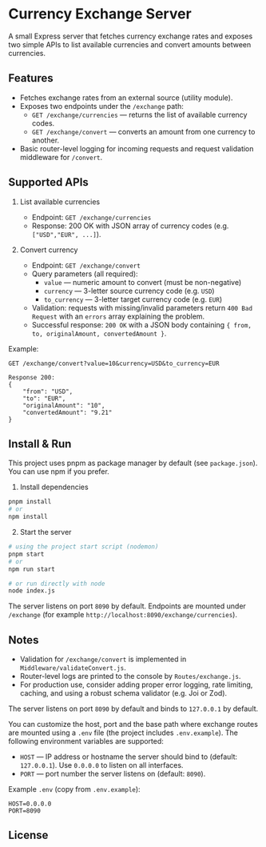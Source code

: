 # Currency Exchange Server

A small Express server that fetches currency exchange rates and exposes two simple APIs to list available currencies and convert amounts between currencies.

## Features

- Fetches exchange rates from an external source (utility module).
- Exposes two endpoints under the `/exchange` path:
	- `GET /exchange/currencies` — returns the list of available currency codes.
	- `GET /exchange/convert` — converts an amount from one currency to another.
- Basic router-level logging for incoming requests and request validation middleware for `/convert`.

## Supported APIs

1) List available currencies

	- Endpoint: `GET /exchange/currencies`
	- Response: 200 OK with JSON array of currency codes (e.g. `["USD","EUR", ...]`).

2) Convert currency

	- Endpoint: `GET /exchange/convert`
	- Query parameters (all required):
		- `value` — numeric amount to convert (must be non-negative)
		- `currency` — 3-letter source currency code (e.g. `USD`)
		- `to_currency` — 3-letter target currency code (e.g. `EUR`)
	- Validation: requests with missing/invalid parameters return `400 Bad Request` with an `errors` array explaining the problem.
	- Successful response: `200 OK` with a JSON body containing `{ from, to, originalAmount, convertedAmount }`.

Example:

```
GET /exchange/convert?value=10&currency=USD&to_currency=EUR

Response 200:
{
	"from": "USD",
	"to": "EUR",
	"originalAmount": "10",
	"convertedAmount": "9.21"
}
```

## Install & Run

This project uses pnpm as package manager by default (see `package.json`). You can use npm if you prefer.

1) Install dependencies

```bash
pnpm install
# or
npm install
```

2) Start the server

```bash
# using the project start script (nodemon)
pnpm start
# or
npm run start

# or run directly with node
node index.js
```

The server listens on port `8090` by default. Endpoints are mounted under `/exchange` (for example `http://localhost:8090/exchange/currencies`).

## Notes

- Validation for `/exchange/convert` is implemented in `Middleware/validateConvert.js`.
- Router-level logs are printed to the console by `Routes/exchange.js`.
- For production use, consider adding proper error logging, rate limiting, caching, and using a robust schema validator (e.g. Joi or Zod).

The server listens on port `8090` by default and binds to `127.0.0.1` by default.

You can customize the host, port and the base path where exchange routes are mounted using a `.env` file (the project includes `.env.example`). The following environment variables are supported:

- `HOST` — IP address or hostname the server should bind to (default: `127.0.0.1`). Use `0.0.0.0` to listen on all interfaces.
- `PORT` — port number the server listens on (default: `8090`).

Example `.env` (copy from `.env.example`):

```
HOST=0.0.0.0
PORT=8090
```
## License

